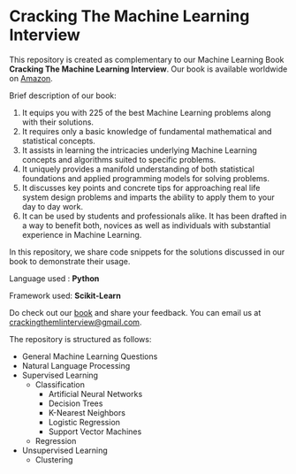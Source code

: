 # Cracking The Machine Learning Interview
This repository is created as complementary to our Machine Learning Book **Cracking The Machine Learning Interview**. Our book is available worldwide on 
[Amazon](https://www.amazon.com/Cracking-Machine-Learning-Interview/dp/B07K4Y6T3J).


Brief description of our book:
1. It equips you with 225 of the best Machine Learning problems along with their solutions.
2. It requires only a basic knowledge of fundamental mathematical and statistical concepts.
3. It assists in learning the intricacies underlying Machine Learning concepts and algorithms suited to specific problems.
4. It uniquely provides a manifold understanding of both statistical foundations and applied programming models for solving problems.
5. It discusses key points and concrete tips for approaching real life system design problems and imparts the ability to apply them to your day to day work.
6. It can be used by students and professionals alike. It has been drafted in a way to benefit both, novices as well as individuals with substantial experience in Machine Learning.


In this repository, we share code snippets for the solutions discussed in our book to demonstrate their usage.

Language used : **Python**

Framework used: **Scikit-Learn**

Do check out our [book](https://www.amazon.com/Cracking-Machine-Learning-Interview/dp/B07K4Y6T3J) and share your feedback. You can email us at crackingthemlinterview@gmail.com.


The repository is structured as follows:
* General Machine Learning Questions
* Natural Language Processing
* Supervised Learning
    * Classification
        * Artificial Neural Networks
        * Decision Trees
        * K-Nearest Neighbors
        * Logistic Regression
        * Support Vector Machines
    * Regression
* Unsupervised Learning
    * Clustering